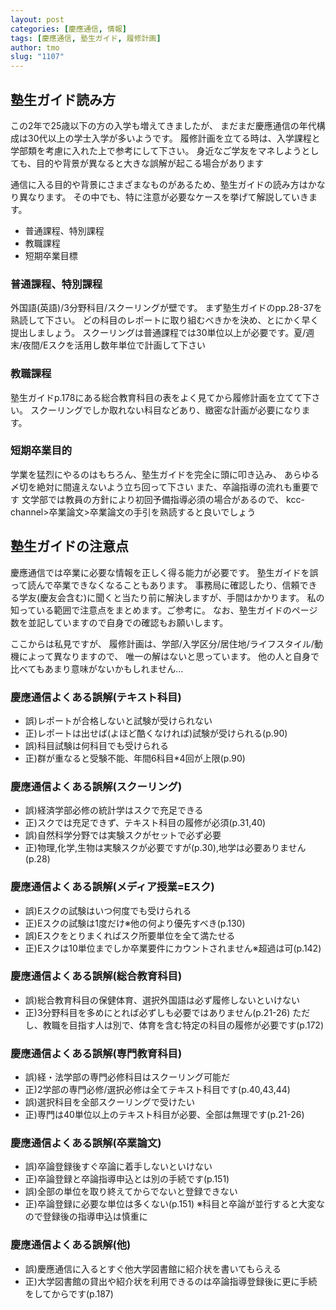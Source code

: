 ```yaml
---
layout: post
categories: [慶應通信, 情報]
tags: [慶應通信, 塾生ガイド, 履修計画]
author: tmo
slug: "1107"
---
```

## 塾生ガイド読み方
この2年で25歳以下の方の入学も増えてきましたが、
まだまだ慶應通信の年代構成は30代以上の学士入学が多いようです。
履修計画を立てる時は、入学課程と学部類を考慮に入れた上で参考にして下さい。
身近なご学友をマネしようとしても、目的や背景が異なると大きな誤解が起こる場合があります

通信に入る目的や背景にさまざまなものがあるため、塾生ガイドの読み方はかなり異なります。
その中でも、特に注意が必要なケースを挙げて解説していきます。
* 普通課程、特別課程
* 教職課程
* 短期卒業目標

### 普通課程、特別課程
外国語(英語)/3分野科目/スクーリングが壁です。
まず塾生ガイドのpp.28-37を熟読して下さい。
どの科目のレポートに取り組むべきかを決め、とにかく早く提出しましょう。
スクーリングは普通課程では30単位以上が必要です。夏/週末/夜間/Eスクを活用し数年単位で計画して下さい

### 教職課程
塾生ガイドp.178にある総合教育科目の表をよく見てから履修計画を立てて下さい。
スクーリングでしか取れない科目などあり、緻密な計画が必要になります。

### 短期卒業目的
学業を猛烈にやるのはもちろん、塾生ガイドを完全に頭に叩き込み、
あらゆる〆切を絶対に間違えないよう立ち回って下さい
また、卒論指導の流れも重要です
文学部では教員の方針により初回予備指導必須の場合があるので、
kcc-channel>卒業論文>卒業論文の手引を熟読すると良いでしょう

## 塾生ガイドの注意点
慶應通信では卒業に必要な情報を正しく得る能力が必要です。
塾生ガイドを誤って読んで卒業できなくなることもあります。
事務局に確認したり、信頼できる学友(慶友会含む)に聞くと当たり前に解決しますが、手間はかかります。
私の知っている範囲で注意点をまとめます。ご参考に。
なお、塾生ガイドのページ数を並記していますので自身での確認もお願いします。

ここからは私見ですが、
履修計画は、学部/入学区分/居住地/ライフスタイル/動機によって異なりますので、
唯一の解はないと思っています。
他の人と自身で比べてもあまり意味がないかもしれません…

### 慶應通信よくある誤解(テキスト科目)
* 誤)レポートが合格しないと試験が受けられない
* 正)レポートは出せば(よほど酷くなければ)試験が受けられる(p.90)
* 誤)科目試験は何科目でも受けられる
* 正)群が重なると受験不能、年間6科目*4回が上限(p.90)

### 慶應通信よくある誤解(スクーリング)
* 誤)経済学部必修の統計学はスクで充足できる
* 正)スクでは充足できず、テキスト科目の履修が必須(p.31,40)
* 誤)自然科学分野では実験スクがセットで必ず必要
* 正)物理,化学,生物は実験スクが必要ですが(p.30),地学は必要ありません(p.28)

### 慶應通信よくある誤解(メディア授業=Eスク)
* 誤)Eスクの試験はいつ何度でも受けられる
* 正)Eスクの試験は1度だけ※他の何より優先すべき(p.130)
* 誤)Eスクをとりまくればスク所要単位を全て満たせる
* 正)Eスクは10単位までしか卒業要件にカウントされません※超過は可(p.142)

### 慶應通信よくある誤解(総合教育科目)
* 誤)総合教育科目の保健体育、選択外国語は必ず履修しないといけない
* 正)3分野科目を多めにとれば必ずしも必要ではありません(p.21-26)
  ただし、教職を目指す人は別で、体育を含む特定の科目の履修が必要です(p.172)

### 慶應通信よくある誤解(専門教育科目)
* 誤)経・法学部の専門必修科目はスクーリング可能だ
* 正)2学部の専門必修/選択必修は全てテキスト科目です(p.40,43,44)
* 誤)選択科目を全部スクーリングで受けたい
* 正)専門は40単位以上のテキスト科目が必要、全部は無理です(p.21-26)

### 慶應通信よくある誤解(卒業論文)
* 誤)卒論登録後すぐ卒論に着手しないといけない
* 正)卒論登録と卒論指導申込とは別の手続です(p.151)
* 誤)全部の単位を取り終えてからでないと登録できない
* 正)卒論登録に必要な単位は多くない(p.151)
  ※科目と卒論が並行すると大変なので登録後の指導申込は慎重に

### 慶應通信よくある誤解(他)
* 誤)慶應通信に入るとすぐ他大学図書館に紹介状を書いてもらえる
* 正)大学図書館の貸出や紹介状を利用できるのは卒論指導登録後に更に手続をしてからです(p.187)
